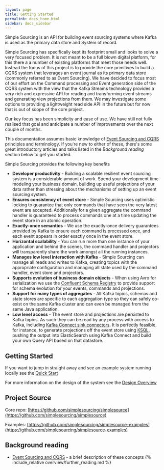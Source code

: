 ```yaml
---
layout: page
title: Getting Started
permalink: docs_home.html
sidebar: docs_sidebar
---
```


Simple Sourcing is an API for building event sourcing systems where Kafka is used as the primary data store and System of record.

Simple Sourcing has specifically kept its footprint small and looks to solve a very focused problem. It is not meant to
be a full blown digital platform, for this there a a number of existing platforms that meet those needs well. Instead
the focus of this project is to provide the core primitives to build a CQRS system that leverages an event journal as
its primary data store (commonly referred to as Event Sourcing). We have decided to focus most of our effort on the
Command processing and Event generation side of the CQRS system with the view that the Kafka Streams technology provides a very
rich and expressive API for reading and transforming event streams and generating view projections from them. We may investigate some options to providing a
lightweight read side API in the future but for now that is out of scope of the core project.

Our key focus has been simplicity and ease of use. We have still not fully realised that goal and anticipate a number of
improvements over the next couple of months.

This documentation assumes basic knowledge of [Event Sourcing and CQRS](overview/event_sourcing.md) principles and terminology. If you're new
to either of these, there's some great introductory articles and talks listed in the *Background reading*
section below to get you started.


Simple Sourcing provides the following key benefits

   * **Developer productivity** - Building a scalable resilient event sourcing system is a considerable amount of work.
     Spend your development time modeling your business domain, building up useful projections of your data rather than
     stressing about the mechanisms of setting up an event sourcing system.
   * **Ensures consistency of event store** - Simple Sourcing uses optimistic locking to guarantee that only commands
     that have seen the very latest event are accepted. Additionally for a given aggregate the command handler is guaranteed to process
     commands one at a time updating the event store in an atomic operation.
   * **Exactly-once semantics** - We use the exactly-once delivery guarantees provided by Kafka to ensure each command
   is processed once, and each event appears in order exactly once in the event store.
   * **Horizontal scalability** - You can run more than one instance of your application and behind the scenes,
     the command handler and projectors will transparently share the work amongst all the running instances.
   * **Manages low level interaction with Kafka** - Simple Sourcing can manage all reads and writes to Kafka,
     creating topics with the appropriate configuration and managing all state used by the command handler, event store and projectors.
   * **Supports evolution of business domain objects** - When using Avro for serialization we use
     the [Confluent Schema Registry](https://docs.confluent.io/current/schema-registry/docs/index.html)
     to provide support for schema evolution for your events, commands and projections.
   * **Support for many types of aggregates** - All Kafka topics, schemas and state stores are specific to each aggregation
     type so they can safely co-exist on the same Kafka cluster and can even be managed from the same Java application.
   * **Low level access** - The event store and projections are persisted to Kafka topics. As such they
     can be read by any process with access to Kafka, including [Kafka Connect sink connectors](https://www.confluent.io/product/connectors/).
     It is perfectly feasible, for instance, to generate projections off the event store using [KSQL](https://www.confluent.io/product/ksql/),
     pushing the output into ElasticSearch using Kafka Connect and build your own Query API based on that datastore.


## Getting Started

If you want to jump in straight away and see an example system running locally see the [Quick Start](quickstart.md)

For more information on the design of the system see the [Design Overview](overview/design.md)

## Project Source

Core repo: [https://github.com/simplesourcing/simplesource](https://github.com/simplesourcing/simplesource)

Examples: [https://github.com/simplesourcing/simplesource-examples](https://github.com/simplesourcing/simplesource-examples)


## Background reading

   * [Event Sourcing and CQRS](overview/event_sourcing.md) - a brief description of these concepts
{% include_relative overview/further_reading.md %}
